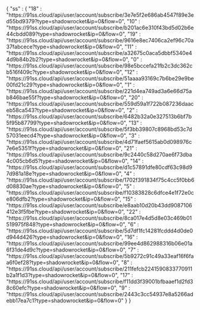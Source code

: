 { "ss" : {
  "18" : "https:\/\/91ss.cloud\/api\/user\/account\/subscribe\/3e7e5f2e686ab4547f89e3ed55bd9379?type=shadowrocket&ip=0&flow=0",
  "10" : "https:\/\/91ss.cloud\/api\/user\/account\/subscribe\/b201ac6e310f43bd5d02b6e44cbdd089?type=shadowrocket&ip=0&flow=0",
  "19" : "https:\/\/91ss.cloud\/api\/user\/account\/subscribe\/9616e8ec7406ca2ef96c70a37fabcece?type=shadowrocket&ip=0&flow=0",
  "11" : "https:\/\/91ss.cloud\/api\/user\/account\/subscribe\/a32675c0aca5dbbf5340e44d9b84b2b2?type=shadowrocket&ip=0&flow=0",
  "0" : "https:\/\/91ss.cloud\/api\/user\/account\/subscribe\/98e5bccefa21fb2c3dc362cb516f409c?type=shadowrocket&ip=0&flow=0",
  "12" : "https:\/\/91ss.cloud\/api\/user\/account\/subscribe\/51aaaa93169c7b6be29e9be00fd21c29?type=shadowrocket&ip=0&flow=0",
  "1" : "https:\/\/91ss.cloud\/api\/user\/account\/subscribe\/221d4ea749ad3a6e66d75ab846bae55f?type=shadowrocket&ip=0&flow=0",
  "20" : "https:\/\/91ss.cloud\/api\/user\/account\/subscribe\/559d59a1f722b087236daaceb58ca543?type=shadowrocket&ip=0&flow=0",
  "2" : "https:\/\/91ss.cloud\/api\/user\/account\/subscribe\/6482b32a0e327513b6bf7b5f95b87799?type=shadowrocket&ip=0&flow=0",
  "13" : "https:\/\/91ss.cloud\/api\/user\/account\/subscribe\/5f3bb39807c8968bd53c7d57031eecd4?type=shadowrocket&ip=0&flow=0",
  "3" : "https:\/\/91ss.cloud\/api\/user\/account\/subscribe\/4d71faef5615ab0d098976c7e6e5351f?type=shadowrocket&ip=0&flow=0",
  "21" : "https:\/\/91ss.cloud\/api\/user\/account\/subscribe\/9c2440c58d270ae6f73dba4c005cb6d5?type=shadowrocket&ip=0&flow=0",
  "14" : "https:\/\/91ss.cloud\/api\/user\/account\/subscribe\/d1c57891dfe80cdf63c98d97d981a18e?type=shadowrocket&ip=0&flow=0",
  "4" : "https:\/\/91ss.cloud\/api\/user\/account\/subscribe\/1702f391834f75c4cc5f0bb6d08830ae?type=shadowrocket&ip=0&flow=0",
  "5" : "https:\/\/91ss.cloud\/api\/user\/account\/subscribe\/f10383828c6dfce4e1f72e0ce806dfb2?type=shadowrocket&ip=0&flow=0",
  "15" : "https:\/\/91ss.cloud\/api\/user\/account\/subscribe\/e8aab10d20b43dd9087106412e3f5fbe?type=shadowrocket&ip=0&flow=0",
  "22" : "https:\/\/91ss.cloud\/api\/user\/account\/subscribe\/8ca017e4d5d8e03c469b01519975f848?type=shadowrocket&ip=0&flow=0",
  "6" : "https:\/\/91ss.cloud\/api\/user\/account\/subscribe\/5d7df1fc14281fcddd4d0de0d944d426?type=shadowrocket&ip=0&flow=0",
  "16" : "https:\/\/91ss.cloud\/api\/user\/account\/subscribe\/99ee4d862988316b06e01a6f31de4d9c?type=shadowrocket&ip=0&flow=0",
  "7" : "https:\/\/91ss.cloud\/api\/user\/account\/subscribe\/5b9272c91c49a33eaf16f6faa6f0ef28?type=shadowrocket&ip=0&flow=0",
  "8" : "https:\/\/91ss.cloud\/api\/user\/account\/subscribe\/211fefcb2241590833770911b2a1f1d3?type=shadowrocket&ip=0&flow=0",
  "17" : "https:\/\/91ss.cloud\/api\/user\/account\/subscribe\/f11dd3f39001bfbaaef1d2fd38c60efc?type=shadowrocket&ip=0&flow=0",
  "9" : "https:\/\/91ss.cloud\/api\/user\/account\/subscribe\/2443c3cc54937e8a5266adebb17ea7c1?type=shadowrocket&ip=0&flow=0"
} }